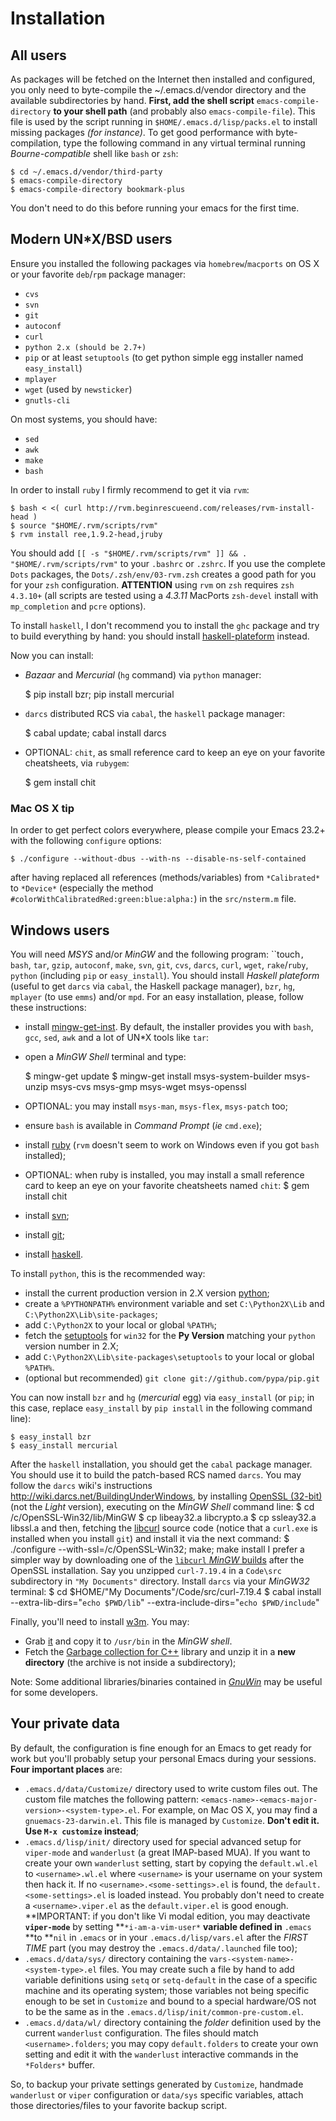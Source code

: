 Installation
============

All users
---------

As packages will be fetched on the Internet then installed and configured, you only need to byte-compile the ~/.emacs.d/vendor directory and the available subdirectories by hand. **First, add the shell script** `emacs-compile-directory` **to your shell path** (and probably also `emacs-compile-file`). This file is used by the script running in `$HOME/.emacs.d/lisp/packs.el` to install missing packages *(for instance)*. To get good performance with byte-compilation, type the following command in any virtual terminal running *Bourne-compatible* shell like `bash` or `zsh`:

    $ cd ~/.emacs.d/vendor/third-party
    $ emacs-compile-directory
    $ emacs-compile-directory bookmark-plus

You don't need to do this before running your emacs for the first time.

Modern UN*X/BSD users
---------------------

Ensure you installed the following packages via `homebrew`/`macports` on OS X or your favorite `deb`/`rpm` package manager:

* `cvs`
* `svn`
* `git`
* `autoconf`
* `curl`
* `python 2.x (should be 2.7+)`
* `pip` or at least `setuptools` (to get python simple egg installer named `easy_install`)
* `mplayer`
* `wget` (used by `newsticker`)
* `gnutls-cli`

On most systems, you should have:

* `sed`
* `awk`
* `make`
* `bash`

In order to install `ruby` I firmly recommend to get it via `rvm`:

    $ bash < <( curl http://rvm.beginrescueend.com/releases/rvm-install-head )
    $ source "$HOME/.rvm/scripts/rvm"
    $ rvm install ree,1.9.2-head,jruby

You should add `[[ -s "$HOME/.rvm/scripts/rvm" ]] && . "$HOME/.rvm/scripts/rvm"` to your `.bashrc` or `.zshrc`. If you use the complete `Dots` packages, the `Dots/.zsh/env/03-rvm.zsh` creates a good path for you for your `zsh` configuration. **ATTENTION** using `rvm` on `zsh` requires `zsh 4.3.10+` (all scripts are tested using a *4.3.11* MacPorts `zsh-devel` install with `mp_completion` and `pcre` options).

To install `haskell`, I don't recommend you to install the `ghc` package and try to build everything by hand: you should install [haskell-plateform](http://sporkcode.wordpress.com/2009/07/11/installing-the-haskell-platform-in-ubuntu/) instead.

Now you can install:

* *Bazaar* and *Mercurial* (`hg` command) via `python` manager:
    
    $ pip install bzr; pip install mercurial

* `darcs` distributed RCS via `cabal`, the `haskell` package manager:

    $ cabal update; cabal install darcs

* OPTIONAL: `chit`, as small reference card to keep an eye on your favorite cheatsheets, via `rubygem`:

    $ gem install chit

### Mac OS X tip

In order to get perfect colors everywhere, please compile your Emacs 23.2+ with the following `configure` options:

    $ ./configure --without-dbus --with-ns --disable-ns-self-contained
    
after having replaced all references (methods/variables) from `*Calibrated*` to `*Device*` (especially the method `#colorWithCalibratedRed:green:blue:alpha:`) in the `src/nsterm.m` file.

Windows users
-------------

You will need *MSYS* and/or *MinGW* and the following program:
``touch`, bash`, `tar`, `gzip`, `autoconf`, `make`, `svn`, `git`, `cvs`, `darcs`, `curl`, `wget`, `rake`/`ruby`, `python` (including `pip` or `easy_install`). You should install *Haskell plateform* (useful to get `darcs` via `cabal`, the Haskell package manager), `bzr`, `hg`, `mplayer` (to use `emms`) and/or `mpd`. For an easy installation, please, follow these instructions:

* install [mingw-get-inst](http://sourceforge.net/projects/mingw/files/Automated%20MinGW%20Installer/mingw-get-inst/). By default, the installer provides you with `bash`, `gcc`, `sed`, `awk` and a lot of UN*X tools like `tar`:
* open a *MinGW Shell* terminal and type:

    $ mingw-get update
    $ mingw-get install msys-system-builder msys-unzip msys-cvs msys-gmp msys-wget msys-openssl

* OPTIONAL: you may install `msys-man`, `msys-flex`, `msys-patch` too;
* ensure `bash` is available in *Command Prompt* (*ie* `cmd.exe`);
* install [ruby](http://rubyforge.org/projects/rubyinstaller/) (`rvm` doesn't seem to work on Windows even if you got `bash` installed);
* OPTIONAL: when ruby is installed, you may install a small reference card to keep an eye on your favorite cheatsheets named `chit`:
    $ gem install chit
* install [svn](http://subversion.tigris.org/servlets/ProjectDocumentList?folderID=91&expandFolder=91&folderID=74);
* install [git](http://code.google.com/p/msysgit/downloads/list);
* install [haskell](http://hackage.haskell.org/platform/windows.html).

To install `python`, this is the recommended way:

* install the current production version in 2.X version [python](http://www.python.org/download/releases/);
* create a `%PYTHONPATH%` environment variable and set `C:\Python2X\Lib` and `C:\Python2X\Lib\site-packages`;
* add `C:\Python2X` to your local or global `%PATH%`;
* fetch the [setuptools](http://pypi.python.org/pypi/setuptools#downloads) for `win32` for the **Py Version** matching your `python` version number in 2.X;
* add `C:\Python2X\Lib\site-packages\setuptools` to your local or global `%PATH%`.
* (optional but recommended) `git clone git://github.com/pypa/pip.git`

You can now install `bzr` and `hg` (*mercurial* egg) via `easy_install` (or `pip`; in this case, replace `easy_install` by `pip install` in the following command line):

    $ easy_install bzr
    $ easy_install mercurial

After the `haskell` installation, you should get the `cabal` package manager. You should use it to build the patch-based RCS named `darcs`. You may follow the `darcs` wiki's instructions  <http://wiki.darcs.net/BuildingUnderWindows>, by  installing  [OpenSSL (32-bit)](http://www.slproweb.com/products/Win32OpenSSL.html) (not the *Light* version), executing on the *MinGW Shell* command line:
    $ cd /c/OpenSSL-Win32/lib/MinGW
    $ cp libeay32.a libcrypto.a
    $ cp ssleay32.a libssl.a
and then, fetching the [libcurl](http://curl.haxx.se/latest.cgi?curl=win32-ssl-devel-msvc) source code (notice that a `curl.exe` is installed when you install `git`) and install it via the next command:
    $ ./configure --with-ssl=/c/OpenSSL-Win32; make; make install
I prefer a simpler way by downloading one of the [`libcurl` *MinGW* builds](http://haskell.forkio.com/Home/curl-win32/curl-7.19.4-mingw32.zip?attredirects=0&d=1) after the OpenSSL installation. Say you unzipped `curl-7.19.4` in a `Code\src` subdirectory in  `"My Documents"` directory. Install `darcs` via your *MinGW32* terminal:
    $ cd $HOME/"My Documents"/Code/src/curl-7.19.4
    $ cabal install --extra-lib-dirs="`echo $PWD/lib`" --extra-include-dirs="`echo $PWD/include`"

Finally, you'll need to install [w3m]().
You may:
* Grab [it](http://www.daionet.gr.jp/~knok/software/misc/w3m.exe) and copy it to `/usr/bin` in the *MinGW shell*.
* Fetch the [Garbage collection for C++](http://sourceforge.net/projects/libgc/) library and unzip it in a **new directory** (the archive is not inside a subdirectory);

Note: Some additional libraries/binaries contained in [*GnuWin*](http://gnuwin32.sourceforge.net/) may be useful for some developers.

Your private data
-----------------

By default, the configuration is fine enough for an Emacs to get ready
for work but you'll probably setup your personal Emacs during your
sessions. **Four important places** are:

* `.emacs.d/data/Customize/` directory used to write custom files
  out. The custom file matches the following pattern:
  `<emacs-name>-<emacs-major-version>-<system-type>.el`. For example, on
  Mac OS X, you may find a `gnuemacs-23-darwin.el`. This file is
  managed by `Customize`. **Don't edit it. Use `M-x customize` instead**;
* `.emacs.d/lisp/init/` directory used for special advanced setup for
  `viper-mode` and `wanderlust` (a great IMAP-based MUA). If you want
  to create your own `wanderlust` setting, start by copying the
  `default.wl.el` to `<username>.wl.el` where `<username>` is your
  username on your system then hack it. If no
  `<username>.<some-settings>.el` is found, the
  `default.<some-settings>.el` is loaded instead. You probably don't
  need to create a `<username>.viper.el` as the `default.viper.el` is
  good enough. **IMPORTANT: if you don't like Vi modal edition, you
  may deactivate **`viper-mode`** by setting **`*i-am-a-vim-user*`
  **variable defined in** `.emacs` **to **`nil` in `.emacs` or in your
  `.emacs.d/lisp/vars.el` after the *FIRST TIME* part (you may
  destroy the `.emacs.d/data/.launched` file too);
* `.emacs.d/data/sys/` directory containing the
  `vars-<system-name>-<system-type>.el` files. You may create such a
  file by hand to add variable definitions using `setq` or
  `setq-default` in the case of a specific machine and its operating
  system; those variables not being specific enough to be set in
  `Customize` and bound to a special hardware/OS not to be the same as
  in the `.emacs.d/lisp/init/common-pre-custom.el`.
* `.emacs.d/data/wl/` directory containing the *folder* definition
  used by the current `wanderlust` configuration. The files should
  match `<username>.folders`; you may copy `default.folders` to create
  your own setting and edit it with the `wanderlust` interactive
  commands in the `*Folders*` buffer.

So, to backup your private settings generated by `Customize`, handmade
`wanderlust` or `viper` configuration or `data/sys` specific
variables, attach those directories/files to your favorite backup
script.
